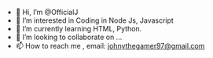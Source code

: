 - 👋 Hi, I’m @OfficialJ
- 👀 I’m interested in Coding in Node Js, Javascript
- 🌱 I’m currently learning HTML, Python.
- 💞️ I’m looking to collaborate on ...
- 📫 How to reach me , email: johnythegamer97@gmail.com

<!---
OfficialJ/OfficialJ is a ✨ special ✨ repository because its `README.md` (this file) appears on your GitHub profile.
You can click the Preview link to take a look at your changes.
--->
